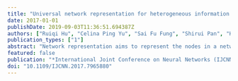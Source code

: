 ```yaml
---
title: "Universal network representation for heterogeneous information networks"
date: 2017-01-01
publishDate: 2019-09-03T11:36:51.694387Z
authors: ["Ruiqi Hu", "Celina Ping Yu", "Sai Fu Fung", "Shirui Pan", "Haishuai Wang", "Guodong Long"]
publication_types: ["1"]
abstract: "Network representation aims to represent the nodes in a network as continuous and compact vectors, and has attracted much attention in recent years due to its ability to capture complex structure relationships inside networks. However, existing network representation methods are commonly designed for homogeneous information networks where all the nodes (entities) of a network are of the same type, e.g., papers in a citation network. In this paper, we propose a universal network representation approach (UNRA), that represents different types of nodes in heterogeneous information networks in a continuous and common vector space. The UNRA is built on our latest mutually updated neural language module, which simultaneously captures inter-relationship among homogeneous nodes and node-content correlation. Relationships between different types of nodes are also assembled and learned in a unified framework. Experiments validate that the UNRA achieves outstanding performance, compared to six other state-of-the-art algorithms, in node representation, node classification, and network visualization. In node classification, the UNRA achieves a 3% to 132% performance improvement in terms of accuracy."
featured: false
publication: "*International Joint Conference on Neural Networks (IJCNN) 2017*"
doi: "10.1109/IJCNN.2017.7965880"
---
```



